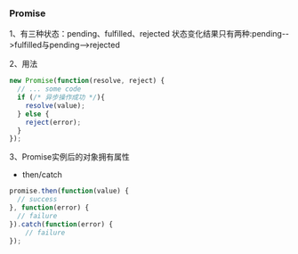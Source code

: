 ### Promise

1、有三种状态：pending、fulfilled、rejected
      状态变化结果只有两种:pending-->fulfilled与pending-->rejected

2、用法

```js
new Promise(function(resolve, reject) {
  // ... some code
  if (/* 异步操作成功 */){
    resolve(value);
  } else {
    reject(error);
  }
});
```

3、Promise实例后的对象拥有属性

- then/catch

```js
promise.then(function(value) {
  // success
}, function(error) {
  // failure
}).catch(function(error) {
    // failure
});
```

